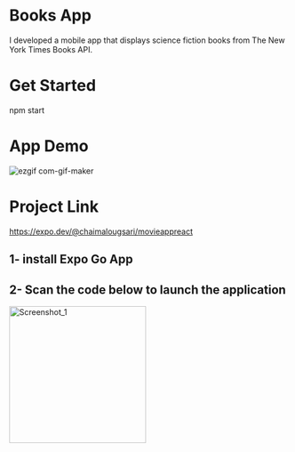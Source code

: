 # Books App
I developed a mobile app that displays science fiction books from The New York Times Books API.

# Get Started
npm start


# App Demo
![ezgif com-gif-maker](https://user-images.githubusercontent.com/49941834/155856779-19283671-b9aa-4091-a3bb-e7078ee08efb.gif)


# Project Link
https://expo.dev/@chaimalougsari/movieappreact

## 1- install Expo Go App
## 2- Scan the code below to launch the application



<img width="246" alt="Screenshot_1" src="https://user-images.githubusercontent.com/49941834/155856928-bee702f5-d4fc-4a3c-bd9c-4638994572a3.png">
